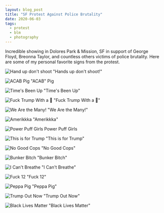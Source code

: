 ```yaml
---
layout: blog_post
title: "SF Protest Against Police Brutality"
date: 2020-06-03
tags:
  - protest
  - blm
  - photography
---
```


Incredible showing in Dolores Park & Mission, SF in support of George Floyd, Breonna Taylor, and countless others victims of police brutality. Here are some of my personal favorite signs from the protest.

![Hand up don't shoot](https://imgur.com/srzYWZT.jpg)
"Hands up don't shoot!"

![ACAB Pig](https://imgur.com/iO6gTYU.jpg)
"ACAB" Pig

![Time's Been Up](https://imgur.com/ny9m7bu.jpg)
"Time's Been Up"

![Fuck Trump With a 🌵](https://imgur.com/SaMmiMJ.jpg)
"Fuck Trump With a 🌵"

![We Are the Many!](https://imgur.com/CiApTfF.jpg)
"We Are the Many!"

![Amerikkka](https://imgur.com/XID3kcy.jpg)
"Amerikkka"

![Power Puff Girls](https://imgur.com/KqWxSNp.jpg)
Power Puff Girls

![This is for Trump](https://imgur.com/zbYnlOi.jpg)
"This is for Trump"

![No Good Cops](https://imgur.com/paAe2fM.jpg)
"No Good Cops"

![Bunker Bitch](https://imgur.com/UMlamMT.jpg)
"Bunker Bitch"

![I Can't Breathe](https://imgur.com/qRJ8GQq.jpg)
"I Can't Breathe"

![Fuck 12](https://imgur.com/S2I1iBW.jpg)
"Fuck 12"

![Peppa Pig](https://imgur.com/Y1N8YsL.jpg)
"Peppa Pig"

![Trump Out Now](https://imgur.com/s962Jq1.jpg)
"Trump Out Now"

![Black Lives Matter](https://imgur.com/okU91TP.jpg)
"Black Lives Matter"
